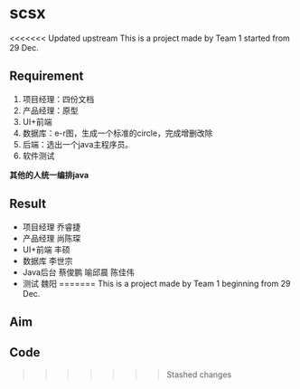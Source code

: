 # scsx
<<<<<<< Updated upstream
This is a project made by Team 1 started from 29 Dec.

## Requirement
1. 项目经理：四份文档
2. 产品经理：原型
3. UI+前端
4. 数据库：e-r图，生成一个标准的circle，完成增删改除
5. 后端：选出一个java主程序员。
6. 软件测试

**其他的人统一编排java**

## Result
-  项目经理 乔睿捷
-  产品经理 尚陈琛
-  UI+前端 丰硕
-  数据库 李世宗
-  Java后台 蔡俊鹏 喻邱晨 陈佳伟
-  测试 魏阳
=======
This is a project made by Team 1 beginning from 29 Dec.
## Aim
## Code


>>>>>>> Stashed changes

